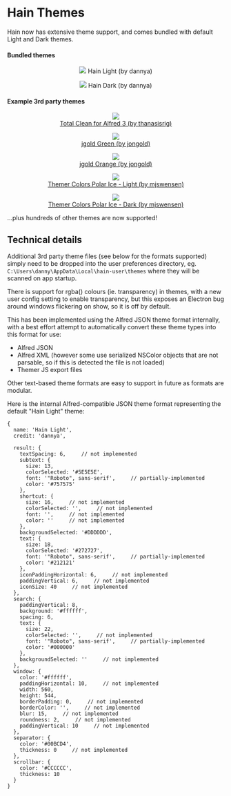 # Hain Themes

Hain now has extensive theme support, and comes bundled with default Light and Dark themes.

#### Bundled themes

<p align="center">
  <img src="docs/themes/hain_light.png" />
  <a id="hain_light">Hain Light (by dannya)</a>
</p>
<p align="center">
  <img src="docs/themes/hain_dark.png" />
  <a id="hain_dark">Hain Dark (by dannya)</a>
</p>


#### Example 3rd party themes

<p align="center">
  <img src="docs/themes/total_clean.png" />
  <br />
  <a id="total_clean" href="https://github.com/thanasisrig/total-clean" target="_blank">Total Clean for Alfred 3 (by thanasisrig)</a>
</p>

<p align="center">
  <img src="docs/themes/jgold_green.png" />
  <br />
  <a id="jgold_green" href="https://github.com/jongold/alfred-themes" target="_blank">jgold Green (by jongold)</a>
</p>

<p align="center">
  <img src="docs/themes/jgold_orange.png" />
  <br />
  <a id="jgold_orange" href="https://github.com/jongold/alfred-themes" target="_blank">jgold Orange (by jongold)</a>
</p>

<p align="center">
  <img src="docs/themes/themer_colors_polar_ice_light.png" />
  <br />
  <a id="themer_colors_polar_ice_light" href="https://github.com/mjswensen/themer#themer-color-sets" target="_blank">Themer Colors Polar Ice - Light (by mjswensen)</a>
</p>

<p align="center">
  <img src="docs/themes/themer_colors_polar_ice_dark.png" />
  <br />
  <a id="themer_colors_polar_ice_dark" href="https://github.com/mjswensen/themer#themer-color-sets" target="_blank">Themer Colors Polar Ice - Dark (by mjswensen)</a>
</p>




...plus hundreds of other themes are now supported!


## Technical details

Additional 3rd party theme files (see below for the formats supported) simply need to be dropped into the user preferences directory, eg. `C:\Users\danny\AppData\Local\hain-user\themes` where they will be scanned on app startup.

There is support for rgba() colours (ie. transparency) in themes, with a new user config setting to enable transparency, but this exposes an Electron bug around windows flickering on show, so it is off by default.

This has been implemented using the Alfred JSON theme format internally, with a best effort attempt to automatically convert these theme types into this format for use:
* Alfred JSON
* Alfred XML (however some use serialized NSColor objects that are not parsable, so if this is detected the file is not loaded)
* Themer JS export files

Other text-based theme formats are easy to support in future as formats are modular.

Here is the internal Alfred-compatible JSON theme format representing the default "Hain Light" theme:

```
{
  name: 'Hain Light',
  credit: 'dannya',

  result: {
    textSpacing: 6,     // not implemented
    subtext: {
      size: 13,
      colorSelected: '#5E5E5E',
      font: '"Roboto", sans-serif',     // partially-implemented
      color: '#757575'
    },
    shortcut: {
      size: 16,     // not implemented
      colorSelected: '',     // not implemented
      font: '',     // not implemented
      color: ''     // not implemented
    },
    backgroundSelected: '#DDDDDD',
    text: {
      size: 18,
      colorSelected: '#272727',
      font: '"Roboto", sans-serif',     // partially-implemented
      color: '#212121'
    },
    iconPaddingHorizontal: 6,     // not implemented
    paddingVertical: 6,     // not implemented
    iconSize: 40     // not implemented
  },
  search: {
    paddingVertical: 8,
    background: '#ffffff',
    spacing: 6,
    text: {
      size: 22,
      colorSelected: '',     // not implemented
      font: '"Roboto", sans-serif',     // partially-implemented
      color: '#000000'
    },
    backgroundSelected: ''     // not implemented
  },
  window: {
    color: '#ffffff',
    paddingHorizontal: 10,     // not implemented
    width: 560,
    height: 544,
    borderPadding: 0,     // not implemented
    borderColor: '',     // not implemented
    blur: 15,     // not implemented
    roundness: 2,     // not implemented
    paddingVertical: 10     // not implemented
  },
  separator: {
    color: '#00BCD4',
    thickness: 0     // not implemented
  },
  scrollbar: {
    color: '#CCCCCC',
    thickness: 10
  }
}
```
